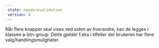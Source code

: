 ```yaml
---
 state: needsrevalidation
 version: 0
---
```

Når flere knapper skal vises ved siden av hverandre, kan de legges i klassen a-btn-group. Dette gjelder f.eks i tilfeller der brukeren har flere valg/handlingsmuligheter.
